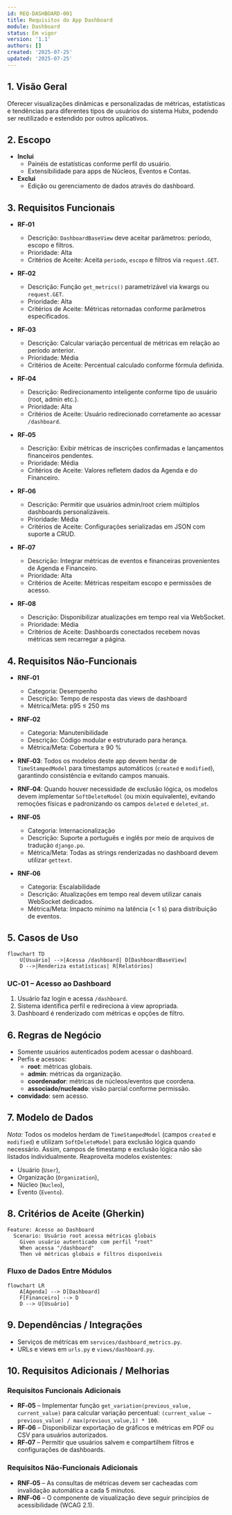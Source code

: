 ```yaml
---
id: REQ-DASHBOARD-001
title: Requisitos do App Dashboard
module: Dashboard
status: Em vigor
version: '1.1'
authors: []
created: '2025-07-25'
updated: '2025-07-25'
---
```


## 1. Visão Geral

Oferecer visualizações dinâmicas e personalizadas de métricas, estatísticas e tendências para diferentes tipos de usuários do sistema Hubx, podendo ser reutilizado e estendido por outros aplicativos.


## 2. Escopo


- **Inclui**  
  - Painéis de estatísticas conforme perfil do usuário.  
  - Extensibilidade para apps de Núcleos, Eventos e Contas.  
- **Exclui**  
  - Edição ou gerenciamento de dados através do dashboard.


## 3. Requisitos Funcionais

- **RF‑01**  
  - Descrição: `DashboardBaseView` deve aceitar parâmetros: período, escopo e filtros.  
  - Prioridade: Alta  
  - Critérios de Aceite: Aceita `periodo`, `escopo` e filtros via `request.GET`.  

- **RF‑02**  
  - Descrição: Função `get_metrics()` parametrizável via kwargs ou `request.GET`.  
  - Prioridade: Alta  
  - Critérios de Aceite: Métricas retornadas conforme parâmetros especificados.  

- **RF‑03**  
  - Descrição: Calcular variação percentual de métricas em relação ao período anterior.  
  - Prioridade: Média  
  - Critérios de Aceite: Percentual calculado conforme fórmula definida.  

- **RF‑04**
  - Descrição: Redirecionamento inteligente conforme tipo de usuário (root, admin etc.).
  - Prioridade: Alta
  - Critérios de Aceite: Usuário redirecionado corretamente ao acessar `/dashboard`.

- **RF‑05**
  - Descrição: Exibir métricas de inscrições confirmadas e lançamentos financeiros pendentes.
  - Prioridade: Média
  - Critérios de Aceite: Valores refletem dados da Agenda e do Financeiro.

- **RF‑06**
  - Descrição: Permitir que usuários admin/root criem múltiplos dashboards personalizáveis.
  - Prioridade: Média
  - Critérios de Aceite: Configurações serializadas em JSON com suporte a CRUD.

- **RF‑07**
  - Descrição: Integrar métricas de eventos e financeiras provenientes de Agenda e Financeiro.
  - Prioridade: Alta
  - Critérios de Aceite: Métricas respeitam escopo e permissões de acesso.

- **RF‑08**
  - Descrição: Disponibilizar atualizações em tempo real via WebSocket.
  - Prioridade: Média
  - Critérios de Aceite: Dashboards conectados recebem novas métricas sem recarregar a página.


## 4. Requisitos Não‑Funcionais

- **RNF‑01**  
  - Categoria: Desempenho  
  - Descrição: Tempo de resposta das views de dashboard  
  - Métrica/Meta: p95 ≤ 250 ms  

- **RNF‑02**  
  - Categoria: Manutenibilidade  
  - Descrição: Código modular e estruturado para herança.  
  - Métrica/Meta: Cobertura ≥ 90 %  


- **RNF‑03**: Todos os modelos deste app devem herdar de `TimeStampedModel` para timestamps automáticos (`created` e `modified`), garantindo consistência e evitando campos manuais.
- **RNF‑04**: Quando houver necessidade de exclusão lógica, os modelos devem implementar `SoftDeleteModel` (ou mixin equivalente), evitando remoções físicas e padronizando os campos `deleted` e `deleted_at`.

- **RNF‑05**
  - Categoria: Internacionalização
  - Descrição: Suporte a português e inglês por meio de arquivos de tradução `django.po`.
  - Métrica/Meta: Todas as strings renderizadas no dashboard devem utilizar `gettext`.

- **RNF‑06**
  - Categoria: Escalabilidade
  - Descrição: Atualizações em tempo real devem utilizar canais WebSocket dedicados.
  - Métrica/Meta: Impacto mínimo na latência (< 1 s) para distribuição de eventos.


## 5. Casos de Uso


```mermaid
flowchart TD
    U[Usuário] -->|Acessa /dashboard| D[DashboardBaseView]
    D -->|Renderiza estatísticas| R[Relatórios]
```
### UC‑01 – Acesso ao Dashboard
1. Usuário faz login e acessa `/dashboard`.  
2. Sistema identifica perfil e redireciona à view apropriada.  
3. Dashboard é renderizado com métricas e opções de filtro.


## 6. Regras de Negócio


- Somente usuários autenticados podem acessar o dashboard.  
- Perfis e acessos:  
  - **root**: métricas globais.  
  - **admin**: métricas da organização.  
  - **coordenador**: métricas de núcleos/eventos que coordena.  
  - **associado/nucleado**: visão parcial conforme permissão.  
 - **convidado**: sem acesso.


## 7. Modelo de Dados


*Nota:* Todos os modelos herdam de `TimeStampedModel` (campos `created` e `modified`) e utilizam `SoftDeleteModel` para exclusão lógica quando necessário. Assim, campos de timestamp e exclusão lógica não são listados individualmente.
Reaproveita modelos existentes:  
- Usuário (`User`),  
- Organização (`Organization`),  
- Núcleo (`Nucleo`),  
- Evento (`Evento`).


## 8. Critérios de Aceite (Gherkin)


```gherkin
Feature: Acesso ao Dashboard
  Scenario: Usuário root acessa métricas globais
    Given usuário autenticado com perfil "root"
    When acessa "/dashboard"
    Then vê métricas globais e filtros disponíveis
```

### Fluxo de Dados Entre Módulos

```mermaid
flowchart LR
    A[Agenda] --> D[Dashboard]
    F[Financeiro] --> D
    D --> U[Usuário]
```


## 9. Dependências / Integrações


- Serviços de métricas em `services/dashboard_metrics.py`.  
- URLs e views em `urls.py` e `views/dashboard.py`.


## 10. Requisitos Adicionais / Melhorias

### Requisitos Funcionais Adicionais
- **RF‑05** – Implementar função `get_variation(previous_value, current_value)` para calcular variação percentual: `(current_value − previous_value) / max(previous_value,1) * 100`.  
- **RF‑06** – Disponibilizar exportação de gráficos e métricas em PDF ou CSV para usuários autorizados.  
- **RF‑07** – Permitir que usuários salvem e compartilhem filtros e configurações de dashboards.  

### Requisitos Não‑Funcionais Adicionais
- **RNF‑05** – As consultas de métricas devem ser cacheadas com invalidação automática a cada 5 minutos.  
- **RNF‑06** – O componente de visualização deve seguir princípios de acessibilidade (WCAG 2.1).
